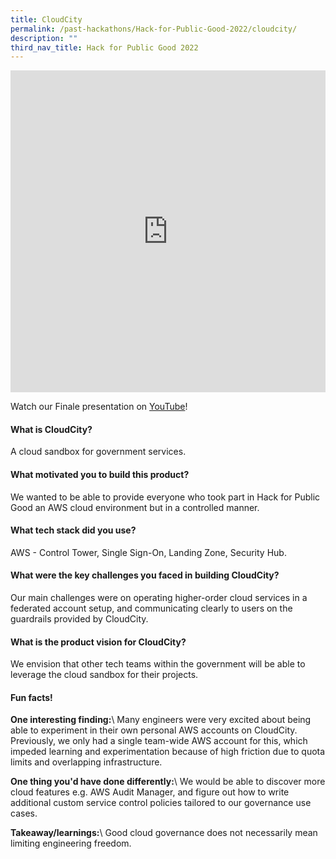 ```yaml
---
title: CloudCity
permalink: /past-hackathons/Hack-for-Public-Good-2022/cloudcity/
description: ""
third_nav_title: Hack for Public Good 2022
---
```

<iframe allowfullscreen="true" height="515" width="100%" frameborder="0" src="https://docs.google.com/presentation/d/e/2PACX-1vSJRGCdlz78zWGvy_zE22plgeYBLajDiGJbCyNH-CWB3bd_95x0s0x0DNB_2sriuWbmXw0W1Fdp0HLP/embed?start=false&loop=false&delayms=3000" ></iframe>

Watch our Finale presentation on [YouTube](https://youtu.be/Kc-EfKB6Gc8)!

#### What is CloudCity?
A cloud sandbox for government services.

#### What motivated you to build this product?
We wanted to be able to provide everyone who took part in Hack for Public Good an AWS cloud environment but in a controlled manner.

#### What tech stack did you use?
AWS - Control Tower, Single Sign-On, Landing Zone, Security Hub.

#### What were the key challenges you faced in building CloudCity? 
Our main challenges were on operating higher-order cloud services in a federated account setup, and communicating clearly to users on the guardrails provided by CloudCity.


#### What is the product vision for CloudCity? 
We envision that other tech teams within the government will be able to leverage the cloud sandbox for their projects.

#### Fun facts!
**One interesting finding:**\\
Many engineers were very excited about being able to experiment in their own personal AWS accounts on CloudCity. Previously, we only had a single team-wide AWS account for this, which impeded learning and experimentation because of high friction due to quota limits and overlapping infrastructure.

**One thing you'd have done differently:**\\
We would be able to discover more cloud features e.g. AWS Audit Manager, and figure out how to write additional custom service control policies tailored to our governance use cases.

**Takeaway/learnings:**\\
Good cloud governance does not necessarily mean limiting engineering freedom.
